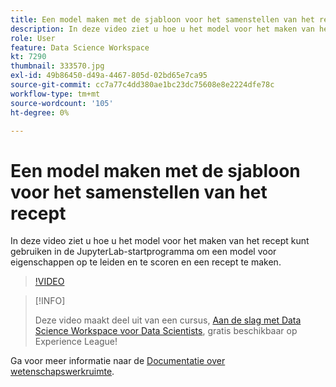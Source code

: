 ```yaml
---
title: Een model maken met de sjabloon voor het samenstellen van het recept
description: In deze video ziet u hoe u het model voor het maken van het recept kunt gebruiken in de JupyterLab-startprogramma om een model voor eigenschappen op te leiden en te scoren en een recept te maken.
role: User
feature: Data Science Workspace
kt: 7290
thumbnail: 333570.jpg
exl-id: 49b86450-d49a-4467-805d-02bd65e7ca95
source-git-commit: cc7a77c4dd380ae1bc23dc75608e8e2224dfe78c
workflow-type: tm+mt
source-wordcount: '105'
ht-degree: 0%

---
```


# Een model maken met de sjabloon voor het samenstellen van het recept

In deze video ziet u hoe u het model voor het maken van het recept kunt gebruiken in de JupyterLab-startprogramma om een model voor eigenschappen op te leiden en te scoren en een recept te maken.

>[!VIDEO](https://video.tv.adobe.com/v/333570?quality=12&learn=on)

>[!INFO]
>
> Deze video maakt deel uit van een cursus, [Aan de slag met Data Science Workspace voor Data Scientists](https://experienceleague.adobe.com/?recommended=ExperiencePlatform-U-1-2021.1.dsw), gratis beschikbaar op Experience League!

Ga voor meer informatie naar de [Documentatie over wetenschapswerkruimte](https://experienceleague.adobe.com/docs/experience-platform/data-science-workspace/home.html).
